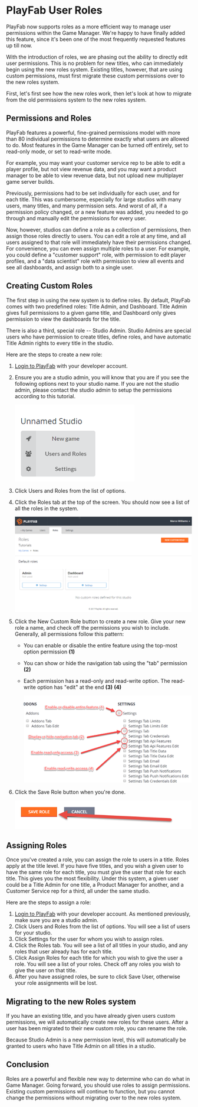 # PlayFab User Roles

PlayFab now supports roles as a more efficient way to manage user permissions within the Game Manager. We're happy to have finally added this feature, since it's been one of the most frequently requested features up till now.

With the introduction of roles, we are phasing out the ability to directly edit user permissions. This is no problem for new titles, who can immediately begin using the new roles system. Existing titles, however, that are using custom permissions, must first migrate these custom permissions over to the new roles system.

First, let's first see how the new roles work, then let's look at how to migrate from the old permissions system to the new roles system.

## Permissions and Roles

PlayFab features a powerful, fine-grained permissions model with more than 80 individual permissions to determine exactly what users are allowed to do. Most features in the Game Manager can be turned off entirely, set to read-only mode, or set to read-write mode.

For example, you may want your customer service rep to be able to edit a player profile, but not view revenue data, and you may want a product manager to be able to view revenue data, but not upload new multiplayer game server builds.

Previously, permissions had to be set individually for each user, and for each title. This was cumbersome, especially for large studios with many users, many titles, and many permission sets. And worst of all, if a permission policy changed, or a new feature was added, you needed to go through and manually edit the permissions for every user.

Now, however, studios can define a role as a collection of permissions, then assign those roles directly to users. You can edit a role at any time, and all users assigned to that role will immediately have their permissions changed. For convenience, you can even assign multiple roles to a user. For example, you could define a "customer support" role, with permission to edit player profiles, and a "data scientist" role with permission to view all events and see all dashboards, and assign both to a single user.

## Creating Custom Roles

The first step in using the new system is to define roles. By default, PlayFab comes with two predefined roles: Title Admin, and Dashboard. Title Admin gives full permissions to a given game title, and Dashboard only gives permission to view the dashboards for the title.

There is also a third, special role -- Studio Admin. Studio Admins are special users who have permission to create titles, define roles, and have automatic Title Admin rights to every title in the studio.

Here are the steps to create a new role:

1. [Login to PlayFab](http://developer.playfab.com/) with your developer account.
2. Ensure you are a studio admin, you will know that you are if you see the following options next to your studio name. If you are not the studio admin, please contact the studio admin to setup the permissions according to this tutorial.

   ![PlayFab - Studio Admin Options](media/tutorials/playfab-studio-admin-options.png)  

3. Click Users and Roles from the list of options.
4. Click the Roles tab at the top of the screen. You should now see a list of all the roles in the system.

   ![Game Manager - Roles](media/tutorials/game-manager-roles.png)  

5. Click the New Custom Role button to create a new role. Give your new role a name, and check off the permissions you wish to include. Generally, all permissions follow this pattern:

    - You can enable or disable the entire feature using the top-most option permission **(1)**
    - You can show or hide the navigation tab using the "tab" permission **(2)**
    - Each permission has a read-only and read-write option. The read-write option has "edit" at the end **(3)** **(4)**

      ![Game Manager - New Role - Permissions](media/tutorials/game-manager-new-role-permissions.png)  

6. Click the Save Role button when you're done.

   ![Game Manager - Save Role](media/tutorials/game-manager-save-role.png)  

## Assigning Roles

Once you've created a role, you can assign the role to users in a title. Roles apply at the title level. If you have five titles, and you wish a given user to have the same role for each title, you must give the user that role for each title. This gives you the most flexibility. Under this system, a given user could be a Title Admin for one title, a Product Manager for another, and a Customer Service rep for a third, all under the same studio.

Here are the steps to assign a role:

1. [Login to PlayFab](http://developer.playfab.com/) with your developer account. As mentioned previously, make sure you are a studio admin.
2. Click Users and Roles from the list of options. You will see a list of users for your studio.
3. Click Settings for the user for whom you wish to assign roles.
4. Click the Roles tab. You will see a list of all titles in your studio, and any roles that user already has for each title.
5. Click Assign Roles for each title for which you wish to give the user a role. You will see a list of your roles. Check off any roles you wish to give the user on that title.
6. After you have assigned roles, be sure to click Save User, otherwise your role assignments will be lost.

## Migrating to the new Roles system

If you have an existing title, and you have already given users custom permissions, we will automatically create new roles for these users. After a user has been migrated to their new custom role, you can rename the role.

Because Studio Admin is a new permission level, this will automatically be granted to users who have Title Admin on all titles in a studio.

## Conclusion

Roles are a powerful and flexible new way to determine who can do what in Game Manager. Going forward, you should use roles to assign permissions. Existing custom permissions will continue to function, but you cannot change the permissions without migrating over to the new roles system.
